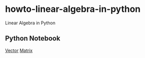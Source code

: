 # howto-linear-algebra-in-python
Linear Algebra in Python


## Python Notebook
[Vector](https://www.kaggle.com/peterhskang/vector-with-python)
[Matrix](https://www.kaggle.com/peterhskang/matrix-with-python)
